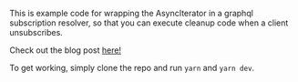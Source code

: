 

This is example code for wrapping the AsyncIterator in a graphql subscription resolver, so that you can execute cleanup code when a client unsubscribes.

Check out the blog post [here!](invertase.io/blog/graphql-subscriptions)

To get working, simply clone the repo and run `yarn` and `yarn dev`.
